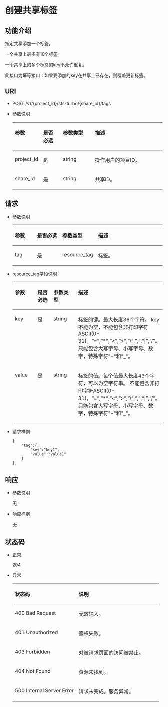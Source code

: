 # 创建共享标签<a name="ZH-CN_TOPIC_0200310008"></a>

## 功能介绍<a name="section19952658227"></a>

指定共享添加一个标签。

一个共享上最多有10个标签。

一个共享上的多个标签的key不允许重复。

此接口为幂等接口：如果要添加的key在共享上已存在，则覆盖更新标签。

## URI<a name="section5954175816214"></a>

-   POST /v1/\{project\_id\}/sfs-turbo/\{share\_id\}/tags
-   参数说明

    <a name="table896110581024"></a>
    <table><thead align="left"><tr id="row823820593215"><th class="cellrowborder" valign="top" width="18.36816318368163%" id="mcps1.1.5.1.1"><p id="p0239059124"><a name="p0239059124"></a><a name="p0239059124"></a>参数</p>
    </th>
    <th class="cellrowborder" valign="top" width="13.268673132686734%" id="mcps1.1.5.1.2"><p id="p132392591324"><a name="p132392591324"></a><a name="p132392591324"></a>是否必选</p>
    </th>
    <th class="cellrowborder" valign="top" width="21.42785721427857%" id="mcps1.1.5.1.3"><p id="p20239659420"><a name="p20239659420"></a><a name="p20239659420"></a>参数类型</p>
    </th>
    <th class="cellrowborder" valign="top" width="46.93530646935306%" id="mcps1.1.5.1.4"><p id="p162396591423"><a name="p162396591423"></a><a name="p162396591423"></a>描述</p>
    </th>
    </tr>
    </thead>
    <tbody><tr id="row182395599220"><td class="cellrowborder" valign="top" width="18.36816318368163%" headers="mcps1.1.5.1.1 "><p id="p1239135916213"><a name="p1239135916213"></a><a name="p1239135916213"></a>project_id</p>
    </td>
    <td class="cellrowborder" valign="top" width="13.268673132686734%" headers="mcps1.1.5.1.2 "><p id="p6239175911215"><a name="p6239175911215"></a><a name="p6239175911215"></a>是</p>
    </td>
    <td class="cellrowborder" valign="top" width="21.42785721427857%" headers="mcps1.1.5.1.3 "><p id="p172396599215"><a name="p172396599215"></a><a name="p172396599215"></a>string</p>
    </td>
    <td class="cellrowborder" valign="top" width="46.93530646935306%" headers="mcps1.1.5.1.4 "><p id="p7239165917210"><a name="p7239165917210"></a><a name="p7239165917210"></a>操作用户的项目ID。</p>
    </td>
    </tr>
    <tr id="row8239659524"><td class="cellrowborder" valign="top" width="18.36816318368163%" headers="mcps1.1.5.1.1 "><p id="p1823955917217"><a name="p1823955917217"></a><a name="p1823955917217"></a>share_id</p>
    </td>
    <td class="cellrowborder" valign="top" width="13.268673132686734%" headers="mcps1.1.5.1.2 "><p id="p1223910591922"><a name="p1223910591922"></a><a name="p1223910591922"></a>是</p>
    </td>
    <td class="cellrowborder" valign="top" width="21.42785721427857%" headers="mcps1.1.5.1.3 "><p id="p423917591326"><a name="p423917591326"></a><a name="p423917591326"></a>string</p>
    </td>
    <td class="cellrowborder" valign="top" width="46.93530646935306%" headers="mcps1.1.5.1.4 "><p id="p0239125920218"><a name="p0239125920218"></a><a name="p0239125920218"></a>共享ID。</p>
    </td>
    </tr>
    </tbody>
    </table>


## 请求<a name="section397719581429"></a>

-   参数说明

    <a name="table89851582212"></a>
    <table><thead align="left"><tr id="row423935917214"><th class="cellrowborder" valign="top" width="16.16%" id="mcps1.1.5.1.1"><p id="p19239185912217"><a name="p19239185912217"></a><a name="p19239185912217"></a>参数</p>
    </th>
    <th class="cellrowborder" valign="top" width="19.189999999999998%" id="mcps1.1.5.1.2"><p id="p423912591522"><a name="p423912591522"></a><a name="p423912591522"></a>是否必选</p>
    </th>
    <th class="cellrowborder" valign="top" width="12.120000000000001%" id="mcps1.1.5.1.3"><p id="p0239125920220"><a name="p0239125920220"></a><a name="p0239125920220"></a>参数类型</p>
    </th>
    <th class="cellrowborder" valign="top" width="52.53%" id="mcps1.1.5.1.4"><p id="p172391359929"><a name="p172391359929"></a><a name="p172391359929"></a>描述</p>
    </th>
    </tr>
    </thead>
    <tbody><tr id="row523919593213"><td class="cellrowborder" valign="top" width="16.16%" headers="mcps1.1.5.1.1 "><p id="p1723955914218"><a name="p1723955914218"></a><a name="p1723955914218"></a>tag</p>
    </td>
    <td class="cellrowborder" valign="top" width="19.189999999999998%" headers="mcps1.1.5.1.2 "><p id="p1523920591020"><a name="p1523920591020"></a><a name="p1523920591020"></a>是</p>
    </td>
    <td class="cellrowborder" valign="top" width="12.120000000000001%" headers="mcps1.1.5.1.3 "><p id="p623912591727"><a name="p623912591727"></a><a name="p623912591727"></a>resource_tag</p>
    </td>
    <td class="cellrowborder" valign="top" width="52.53%" headers="mcps1.1.5.1.4 "><p id="p223919591221"><a name="p223919591221"></a><a name="p223919591221"></a>标签。</p>
    </td>
    </tr>
    </tbody>
    </table>


-   resource\_tag字段说明：

    <a name="table9514591528"></a>
    <table><thead align="left"><tr id="row12406591220"><th class="cellrowborder" valign="top" width="17.169999999999998%" id="mcps1.1.5.1.1"><p id="p202401359723"><a name="p202401359723"></a><a name="p202401359723"></a>参数</p>
    </th>
    <th class="cellrowborder" valign="top" width="13.13%" id="mcps1.1.5.1.2"><p id="p924095914212"><a name="p924095914212"></a><a name="p924095914212"></a>是否必选</p>
    </th>
    <th class="cellrowborder" valign="top" width="19.189999999999998%" id="mcps1.1.5.1.3"><p id="p224035911210"><a name="p224035911210"></a><a name="p224035911210"></a>参数类型</p>
    </th>
    <th class="cellrowborder" valign="top" width="50.51%" id="mcps1.1.5.1.4"><p id="p9240159824"><a name="p9240159824"></a><a name="p9240159824"></a>描述</p>
    </th>
    </tr>
    </thead>
    <tbody><tr id="row824045915212"><td class="cellrowborder" valign="top" width="17.169999999999998%" headers="mcps1.1.5.1.1 "><p id="p72401259322"><a name="p72401259322"></a><a name="p72401259322"></a>key</p>
    </td>
    <td class="cellrowborder" valign="top" width="13.13%" headers="mcps1.1.5.1.2 "><p id="p14240459628"><a name="p14240459628"></a><a name="p14240459628"></a>是</p>
    </td>
    <td class="cellrowborder" valign="top" width="19.189999999999998%" headers="mcps1.1.5.1.3 "><p id="p12401659326"><a name="p12401659326"></a><a name="p12401659326"></a>string</p>
    </td>
    <td class="cellrowborder" valign="top" width="50.51%" headers="mcps1.1.5.1.4 "><p id="p16240205910216"><a name="p16240205910216"></a><a name="p16240205910216"></a>标签的键。最大长度36个字符。 key不能为空，不能包含非打印字符ASCII(0-31)，“=”,“*”,“&lt;”,“&gt;”,“\”,“,”,“|”,“/”。只能包含大写字母、小写字母、数字，特殊字符"-"和"_"。</p>
    </td>
    </tr>
    <tr id="row17240105913211"><td class="cellrowborder" valign="top" width="17.169999999999998%" headers="mcps1.1.5.1.1 "><p id="p1424011593215"><a name="p1424011593215"></a><a name="p1424011593215"></a>value</p>
    </td>
    <td class="cellrowborder" valign="top" width="13.13%" headers="mcps1.1.5.1.2 "><p id="p22402597210"><a name="p22402597210"></a><a name="p22402597210"></a>是</p>
    </td>
    <td class="cellrowborder" valign="top" width="19.189999999999998%" headers="mcps1.1.5.1.3 "><p id="p2240859020"><a name="p2240859020"></a><a name="p2240859020"></a>string</p>
    </td>
    <td class="cellrowborder" valign="top" width="50.51%" headers="mcps1.1.5.1.4 "><p id="p112402591728"><a name="p112402591728"></a><a name="p112402591728"></a>标签的值。每个值最大长度43个字符，可以为空字符串。 不能包含非打印字符ASCII(0-31)，“=”,“*”,“&lt;”,“&gt;”,“\”,“,”,“|”,“/”。只能包含大写字母、小写字母、数字，特殊字符"-"和"_"。</p>
    </td>
    </tr>
    </tbody>
    </table>


-   请求样例

    ```
    {
        "tag":{
            "key":"key1",
            "value":"value1"
        }
    }
    ```


## 响应<a name="section18278591027"></a>

-   参数说明

    无

-   响应样例

    无


## 状态码<a name="section183025918212"></a>

-   正常

    204

-   异常

    <a name="table15462059725"></a>
    <table><thead align="left"><tr id="row92411059121"><th class="cellrowborder" valign="top" width="43.43%" id="mcps1.1.3.1.1"><p id="p724110591326"><a name="p724110591326"></a><a name="p724110591326"></a>状态码</p>
    </th>
    <th class="cellrowborder" valign="top" width="56.57%" id="mcps1.1.3.1.2"><p id="p2241165919218"><a name="p2241165919218"></a><a name="p2241165919218"></a>说明</p>
    </th>
    </tr>
    </thead>
    <tbody><tr id="row12241359524"><td class="cellrowborder" valign="top" width="43.43%" headers="mcps1.1.3.1.1 "><p id="p152415592020"><a name="p152415592020"></a><a name="p152415592020"></a>400 Bad Request</p>
    </td>
    <td class="cellrowborder" valign="top" width="56.57%" headers="mcps1.1.3.1.2 "><p id="p424114594216"><a name="p424114594216"></a><a name="p424114594216"></a>无效输入。</p>
    </td>
    </tr>
    <tr id="row4241115914216"><td class="cellrowborder" valign="top" width="43.43%" headers="mcps1.1.3.1.1 "><p id="p15241165916218"><a name="p15241165916218"></a><a name="p15241165916218"></a>401 Unauthorized</p>
    </td>
    <td class="cellrowborder" valign="top" width="56.57%" headers="mcps1.1.3.1.2 "><p id="p162418591522"><a name="p162418591522"></a><a name="p162418591522"></a>鉴权失败。</p>
    </td>
    </tr>
    <tr id="row1824118591222"><td class="cellrowborder" valign="top" width="43.43%" headers="mcps1.1.3.1.1 "><p id="p924119593213"><a name="p924119593213"></a><a name="p924119593213"></a>403 Forbidden</p>
    </td>
    <td class="cellrowborder" valign="top" width="56.57%" headers="mcps1.1.3.1.2 "><p id="p824125919213"><a name="p824125919213"></a><a name="p824125919213"></a>对被请求页面的访问被禁止。</p>
    </td>
    </tr>
    <tr id="row22410591328"><td class="cellrowborder" valign="top" width="43.43%" headers="mcps1.1.3.1.1 "><p id="p5241759028"><a name="p5241759028"></a><a name="p5241759028"></a>404 Not Found</p>
    </td>
    <td class="cellrowborder" valign="top" width="56.57%" headers="mcps1.1.3.1.2 "><p id="p1224113599212"><a name="p1224113599212"></a><a name="p1224113599212"></a>资源未找到。</p>
    </td>
    </tr>
    <tr id="row1824195920217"><td class="cellrowborder" valign="top" width="43.43%" headers="mcps1.1.3.1.1 "><p id="p02411591127"><a name="p02411591127"></a><a name="p02411591127"></a>500 Internal Server Error</p>
    </td>
    <td class="cellrowborder" valign="top" width="56.57%" headers="mcps1.1.3.1.2 "><p id="p1824175914217"><a name="p1824175914217"></a><a name="p1824175914217"></a>请求未完成。服务异常。</p>
    </td>
    </tr>
    </tbody>
    </table>


